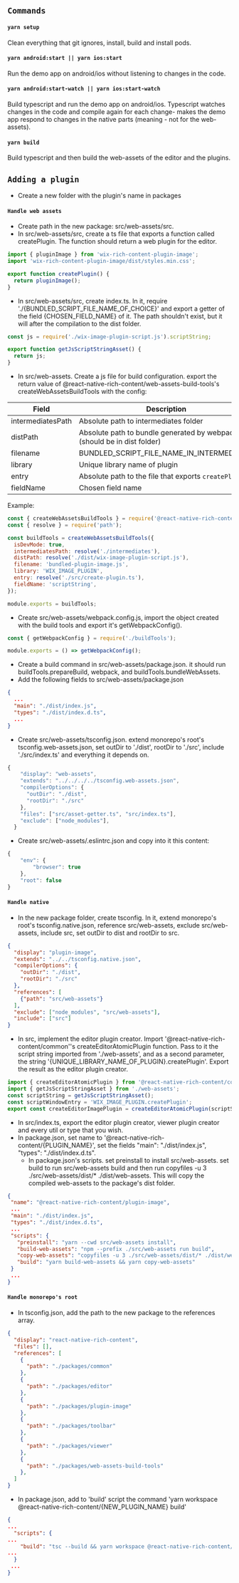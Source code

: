 ## `Commands`

#### `yarn setup`
Clean everything that git ignores, install, build and install pods.
#### `yarn android:start || yarn ios:start`
Run the demo app on android/ios without listening to changes in the code.
#### `yarn android:start-watch || yarn ios:start-watch`
Build typescript and run the demo app on android/ios. Typescript watches changes in the code and compile again for each change- makes the demo app respond to changes in the native parts (meaning - not for the web-assets).
#### `yarn build`
Build typescript and then build the web-assets of the editor and the plugins.

## `Adding a plugin`

- Create a new folder with the plugin's name in packages
#### `Handle web assets`
- Create path in the new package: src/web-assets/src.
- In src/web-assets/src, create a ts file that exports a function called createPlugin. The function should return a web plugin for the editor.
```jsx
import { pluginImage } from 'wix-rich-content-plugin-image';
import 'wix-rich-content-plugin-image/dist/styles.min.css';

export function createPlugin() {
  return pluginImage();
}
```
- In src/web-assets/src, create index.ts. In it, require './{BUNDLED_SCRIPT_FILE_NAME_OF_CHOICE}' and export a getter of the field {CHOSEN_FIELD_NAME} of it.  The path shouldn't exist, but it will after the compilation to the dist folder.
```jsx
const js = require('./wix-image-plugin-script.js').scriptString;

export function getJsScriptStringAsset() {
  return js;
}
```
- In src/web-assets. Create a js file for build configuration. export the return value of @react-native-rich-content/web-assets-build-tools's createWebAssetsBuildTools with the config:

| Field             | Description                                                             |
|-------------------|-------------------------------------------------------------------------|
| intermediatesPath | Absolute path to intermediates folder                                   |
| distPath          | Absolute path to bundle generated by webpack (should be in dist folder) |
| filename          | BUNDLED_SCRIPT_FILE_NAME_IN_INTERMEDIATES                               |
| library           | Unique library name of plugin                                           |
| entry             | Absolute path to the file that exports `createPlugin`                   |
| fieldName         | Chosen field name                                                       |

Example:
```jsx
const { createWebAssetsBuildTools } = require('@react-native-rich-content/web-assets-build-tools');
const { resolve } = require('path');

const buildTools = createWebAssetsBuildTools({
  isDevMode: true,
  intermediatesPath: resolve('./intermediates'),
  distPath: resolve('./dist/wix-image-plugin-script.js'),
  filename: 'bundled-plugin-image.js',
  library: 'WIX_IMAGE_PLUGIN',
  entry: resolve('./src/create-plugin.ts'),
  fieldName: 'scriptString',
});

module.exports = buildTools;
```
- Create src/web-assets/webpack.config.js, import the object created with the build tools and export it's getWebpackConfig().
```jsx
const { getWebpackConfig } = require('./buildTools');

module.exports = () => getWebpackConfig();
```
- Create a build command in src/web-assets/package.json. it should run buildTools.prepareBuild, webpack, and buildTools.bundleWebAssets.
- Add the following fields to src/web-assets/package.json   
```json
{
  ...
  "main": "./dist/index.js",
  "types": "./dist/index.d.ts",
  ...
}
```
- Create src/web-assets/tsconfig.json. extend monorepo's root's tsconfig.web-assets.json, set outDir to './dist', rootDir to './src', include './src/index.ts' and everything it depends on.
```jsx
{
    "display": "web-assets",
    "extends": "../../../../tsconfig.web-assets.json",
    "compilerOptions": {
      "outDir": "./dist",
      "rootDir": "./src"
    },
    "files": ["src/asset-getter.ts", "src/index.ts"],
    "exclude": ["node_modules"],
  }
```
- Create src/web-assets/.eslintrc.json and copy into it this content:
```jsx
{
    "env": {
        "browser": true
    },
    "root": false
}
```
#### `Handle native`
- In the new package folder, create tsconfig. In it, extend monorepo's root's tsconfig.native.json, reference src/web-assets, exclude src/web-assets, include src, set outDir to dist and rootDir to src.
```json
{
  "display": "plugin-image",
  "extends": "../../tsconfig.native.json",
  "compilerOptions": {
    "outDir": "./dist",
    "rootDir": "./src"
  },
  "references": [
    {"path": "src/web-assets"}
  ],
  "exclude": ["node_modules", "src/web-assets"],
  "include": ["src"]
}
```
- In src, implement the editor plugin creator. Import '@react-native-rich-content/common''s createEditorAtomicPlugin function. Pass to it the script string imported from './web-assets', and as a second parameter, the string '{UNIQUE_LIBRARY_NAME_OF_PLUGIN}.createPlugin'. Export the result as the editor plugin creator.
```jsx
import { createEditorAtomicPlugin } from '@react-native-rich-content/common';
import { getJsScriptStringAsset } from './web-assets';
const scriptString = getJsScriptStringAsset();
const scriptWindowEntry = 'WIX_IMAGE_PLUGIN.createPlugin';
export const createEditorImagePlugin = createEditorAtomicPlugin(scriptString, scriptWindowEntry);
```
- In src/index.ts, export the editor plugin creator, viewer plugin creator and every util or type that you wish.
- In package.json, set name to '@react-native-rich-content/{PLUGIN_NAME}', set the fields "main": "./dist/index.js",
  "types": "./dist/index.d.ts".
  - In package.json's scripts. set preinstall to install src/web-assets. set build to run src/web-assets build and then run copyfiles -u 3 ./src/web-assets/dist/* ./dist/web-assets. This will copy the compiled web-assets to the package's dist folder.
 ```json
 {
  "name": "@react-native-rich-content/plugin-image",
  ...
  "main": "./dist/index.js",
  "types": "./dist/index.d.ts",
  ...
  "scripts": {
    "preinstall": "yarn --cwd src/web-assets install",
    "build-web-assets": "npm --prefix ./src/web-assets run build",
    "copy-web-assets": "copyfiles -u 3 ./src/web-assets/dist/* ./dist/web-assets",
    "build": "yarn build-web-assets && yarn copy-web-assets"
  }
  ...
}
```
#### `Handle monorepo's root`
- In tsconfig.json, add the path to the new package to the references array.
```json
{
  "display": "react-native-rich-content",
  "files": [],
  "references": [
    {
      "path": "./packages/common"
    },
    {
      "path": "./packages/editor"
    },
    {
      "path": "./packages/plugin-image"
    },
    {
      "path": "./packages/toolbar"
    },
    {
      "path": "./packages/viewer"
    },
    {
      "path": "./packages/web-assets-build-tools"
    },
  ]
}
```
- In package.json, add to 'build' script the command 'yarn workspace @react-native-rich-content/{NEW_PLUGIN_NAME} build'
```json
{
...
  "scripts": {
...
    "build": "tsc --build && yarn workspace @react-native-rich-content/editor build && yarn workspace @react-native-rich-content/plugin-image build",
...
  }
 ...
}
```
